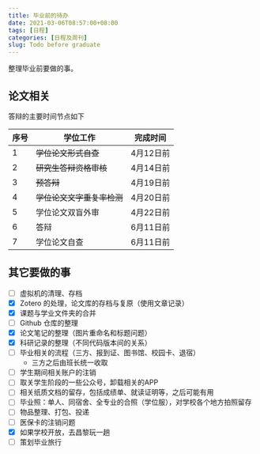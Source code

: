```yaml
---
title: 毕业前的待办
date: 2021-03-06T08:57:00+08:00
tags: [日程]
categories: [日程及周刊]
slug: Todo before graduate
---
```


整理毕业前要做的事。

<!--more-->

## 论文相关

答辩的主要时间节点如下

| 序号 | 学位工作                   | 完成时间  |
| ---- | -------------------------- | --------- |
| 1    | ~~学位论文形式自查~~       | 4月12日前 |
| 2    | ~~研究生答辩资格审核~~     | 4月14日前 |
| 3    | ~~预答辩~~                 | 4月19日前 |
| 4    | ~~学位论文文字重复率检测~~ | 4月20日前 |
| 5    | 学位论文双盲外审           | 4月22日前 |
| 6    | 答辩                       | 6月11日前 |
| 7    | 学位论文自查               | 6月11日前 |

## 其它要做的事

- [ ] 虚拟机的清理、存档
- [x] Zotero 的处理，论文库的存档与复原（使用文章记录）
- [x] 课题与学业文件夹的合并
- [ ] Github 仓库的整理
- [x] 论文笔记的整理（图片重命名和标题问题）
- [x] 科研记录的整理（不同代码版本间的关系）
- [ ] 毕业相关的流程（三方、报到证、图书馆、校园卡、退宿）
  - 三方之后由班长统一收取
- [ ] 学生期间相关账户的注销
- [ ] 取关学生阶段的一些公众号，卸载相关的APP
- [ ] 相关纸质文档的留存，包括成绩单、就读证明等，之后可能有用
- [ ] 毕业照：单人、同宿舍、全专业的合照（学位服），对学校各个地方拍照留存
- [ ] 物品整理、打包、投递
- [ ] 医保卡的注销问题
- [x] 如果学校开放，去昌黎玩一趟
- [ ] 策划毕业旅行